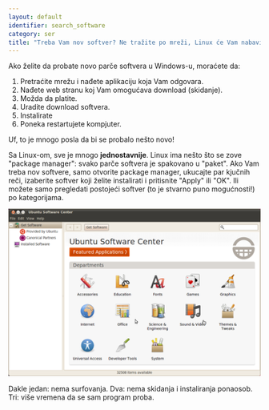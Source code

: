 ```yaml
---
layout: default
identifier: search_software
category: ser
title: "Treba Vam nov softver? Ne tražite po mreži, Linux će Vam nabaviti."
---
```


Ako želite da probate novo parče softvera u Windows-u, moraćete da:

<ol>
<li>Pretraćite mrežu i nađete aplikaciju koja Vam odgovara.</li>
<li>Nađete web stranu koj Vam omogućava download (skidanje).</li>
<li>Možda da platite.</li>
<li>Uradite download softvera.</li>

<li>Instalirate</li>
<li>Poneka restartujete kompjuter.</li>
</ol>

Uf, to je mnogo posla da bi se probalo nešto novo!

Sa Linux-om, sve je mnogo <b>jednostavnije</b>. Linux ima nešto što se zove 
"package manager": svako parče softvera je spakovano u "paket". 
Ako Vam treba nov softvere, samo otvorite package 
manager, ukucajte par kjučnih reči, izaberite softver koji želite instalirati 
i pritisnite "Apply" ili "OK". Ili možete samo pregledati postojeći softver
(to je stvarno puno mogućnosti!) po kategorijama.

<img src="/img/synaptic.png" />

Dakle jedan: nema surfovanja. Dva: nema skidanja i instaliranja ponaosob.
Tri: više vremena da se sam program proba.





